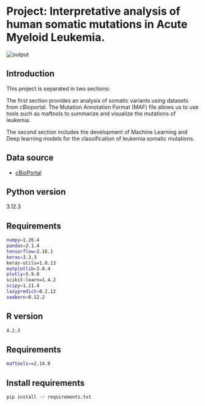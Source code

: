 # Project: Interpretative analysis of human somatic mutations in Acute Myeloid Leukemia.
![output](https://github.com/user-attachments/assets/6465134d-f158-499b-8ed5-8cdaab94bba9)

## Introduction
This project is separated in two sections:

The first section provides an analysis of somatic variants using datasets from cBioportal. The Mutation Annotation Format (MAF) file allows us to use tools such as maftools to summarize and visualize the mutations of leukemia.

The second section includes the development of Machine Learning and Deep learning models for the classification of leukemia somatic mutations.

## Data source
- [cBioPortal](https://www.cbioportal.org/datasets)

## Python version
3.12.3

## Requirements 
 ```bash
numpy=1.26.4
pandas=2.1.4
tensorflow=2.16.1
keras=3.3.3
keras-utils=1.0.13
matplotlib=3.8.4
plotly=5.9.0
scikit-learn=1.4.2           
scipy=1.11.4 
lazypredict=0.2.12                
seaborn=0.12.2                  
```

## R version
```bash
4.2.3
```

## Requirements
```bash
maftools==2.14.0
```

## Install requirements
```bash
pip install -r requirements.txt

